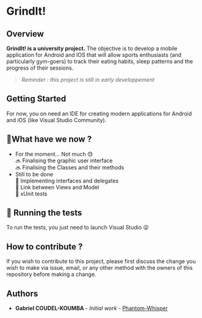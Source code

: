 # GrindIt!

## Overview
**GrindIt! is a university project.** The objective is to develop a mobile application for Android and IOS that will allow sports enthusiasts (and particularly gym-goers) to track their eating habits, sleep patterns and the progress of their sessions.
> *Reminder : this project is still in early developpement*
## Getting Started
For now, you on need an IDE for creating modern applications for Android and iOS (like Visual Studio Community).
## 🚦What have we now ?
* For the moment... Not much 😓 <br>
🔜 Finalising the graphic user interface <br>
🔜 Finalising the Classes and their methods<br>
* Still to be done <br>
📝 Implementing interfaces and delegates <br>
📝 Link between Views and Model <br>
📝 xUnit tests
## 🧪 Running the tests
To run the tests, you just need to launch Visual Studio 😜
## How to contribute ?
If you wish to contribute to this project, please first discuss the change you wish to make via issue, email, or any other method with the owners of this repository before making a change.
## Authors
* **Gabriel COUDEL-KOUMBA** - *Initial work* - [Phantom-Whisper](https://github.com/Phantom-Whisper)
